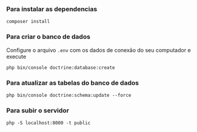 ### Para instalar as dependencias
`composer install`

### Para criar o banco de dados
Configure o arquivo `.env` com os dados de conexão do seu computador e execute
```shell
php bin/console doctrine:database:create
```


### Para atualizar as tabelas do banco de dados
```shell
php bin/console doctrine:schema:update --force
```


### Para subir o servidor
`php -S localhost:8000 -t public`